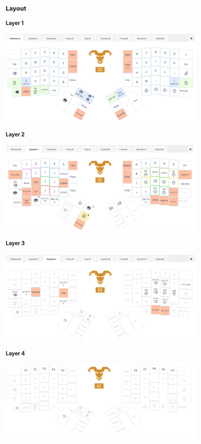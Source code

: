### Layout
#### Layer 1
![alt text](screenshots/layer-1.png)

#### Layer 2
![alt text](screenshots/layer-2.png)

#### Layer 3
![alt text](screenshots/layer-3.png)

#### Layer 4
![alt text](screenshots/layer-4.png)
